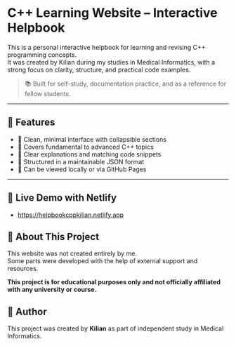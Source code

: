 # C++ Learning Website – Interactive Helpbook

This is a personal interactive helpbook for learning and revising C++ programming concepts.  
It was created by Kilian during my studies in Medical Informatics, with a strong focus on clarity, structure, and practical code examples.

> 📚 Built for self-study, documentation practice, and as a reference for fellow students.

---

## 🌟 Features

- 🔹 Clean, minimal interface with collapsible sections
- 🔹 Covers fundamental to advanced C++ topics
- 🔹 Clear explanations and matching code snippets
- 🔹 Structured in a maintainable JSON format
- 🔹 Can be viewed locally or via GitHub Pages

---

## 🔗 Live Demo with Netlify
- https://helpbookcppkilian.netlify.app

## 📌 About This Project

This website was not created entirely by me.  
Some parts were developed with the help of external support and resources.

**This project is for educational purposes only and not officially affiliated with any university or course.**

## 👤 Author
This project was created by **Kilian** as part of independent study in Medical Informatics.
